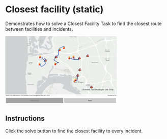 # Closest facility (static)

Demonstrates how to solve a Closest Facility Task to find the closest route between facilities and incidents.

<img src="ClosestFacilityStatic.jpg" width="350"/>

## Instructions

Click the solve button to find the closest facility to every incident.
